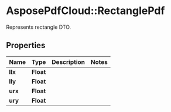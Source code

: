 # AsposePdfCloud::RectanglePdf
Represents rectangle DTO.

## Properties
Name | Type | Description | Notes
------------ | ------------- | ------------- | -------------
**llx** | **Float** |  | 
**lly** | **Float** |  | 
**urx** | **Float** |  | 
**ury** | **Float** |  | 


